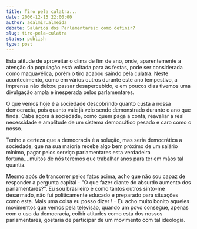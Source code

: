 ```yaml
---
title: Tiro pela culatra...
date: 2006-12-15 22:00:00
author: adalmir.almeida
debate: Salários dos Parlamentares: como definir?
slug: tiro-pela-culatra
status: publish 
type: post
---
```


Esta atitude de aproveitar o clima de fim de ano, onde, aparentemente a atenção da população está voltada para às festas, pode ser considerada como maquavélica, porém o tiro acabou saindo pela culatra. Neste acontecimento, como em vários outros durante este ano tempestivo, a imprensa não deixou passar desapercebido, e em poucos dias tivemos uma divulgação ampla e inesperada pelos parlamentares.  

O que vemos hoje é a sociedade descobrindo quanto custa a nossa democracia, pois quanto vale já veio sendo demonstrado durante o ano que finda. Cabe agora à sociedade, como quem paga a conta, reavaliar a real necessidade e amplitude de um sistema democrático pesado e caro como o nosso.  

Tenho a certeza que a democracia é a solução, mas seria democrática a sociedade, que na sua maioria recebe algo bem próximo de um salário mínimo, pagar pelos serviço parlamentares esta verdadeira fortuna....muitos de nós teremos que trabalhar anos para ter em mãos tal quantia.  

Mesmo após de trancorrer pelos fatos acima, acho que não sou capaz de responder a pergunta capital - "O que fazer diante do absurdo aumento dos parlamentares?". Eu sou brasileiro e como tantos outros sinto-me desarmado, não fui politicamente educado e preparado para situações como esta. Mais uma coisa eu posso dizer ! - Eu acho muito bonito aqueles movimentos que vemos pela televisão, quando um povo consegue, apenas com o uso da democracia, coibir atitudes como esta dos nossos parlamentares, gostaria de participar de um movimento com tal ideologia.
